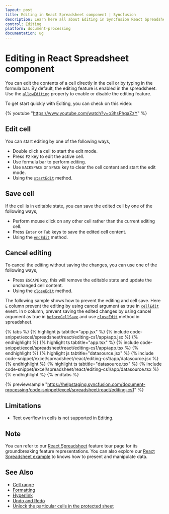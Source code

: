 ```yaml
---
layout: post
title: Editing in React Spreadsheet component | Syncfusion
description: Learn here all about Editing in Syncfusion React Spreadsheet component of Syncfusion Essential JS 2 and more.
control: Editing 
platform: document-processing
documentation: ug
---
```


# Editing in React Spreadsheet component

You can edit the contents of a cell directly in the cell or by typing in the formula bar. By default, the editing feature is enabled in the spreadsheet. Use the [`allowEditing`](https://ej2.syncfusion.com/react/documentation/api/spreadsheet/#allowediting) property to enable or disable the editing feature.

To get start quickly with Editing, you can check on this video:

{% youtube "https://www.youtube.com/watch?v=o3hsPhqaZzY" %}

## Edit cell

You can start editing by one of the following ways,

* Double click a cell to start the edit mode.
* Press `F2` key to edit the active cell.
* Use formula bar to perform editing.
* Use `BACKSPACE` or `SPACE` key to clear the cell content and start the edit mode.
* Using the [`startEdit`](https://ej2.syncfusion.com/react/documentation/api/spreadsheet/#startedit) method.

## Save cell

If the cell is in editable state, you can save the edited cell by one of the following ways,

* Perform mouse click on any other cell rather than the current editing cell.
* Press `Enter` or `Tab` keys to save the edited cell content.
* Using the [`endEdit`](https://ej2.syncfusion.com/react/documentation/api/spreadsheet/#endedit) method.

## Cancel editing

To cancel the editing without saving the changes, you can use one of the following ways,

* Press `ESCAPE` key, this will remove the editable state and update the unchanged cell content.
* Using the [`closeEdit`](https://ej2.syncfusion.com/react/documentation/api/spreadsheet/#closeedit) method.

The following sample shows how to prevent the editing and cell save. Here `E` column prevent the editing by using cancel argument as true in [`cellEdit`](https://ej2.syncfusion.com/react/documentation/api/spreadsheet/#celledit) event. In `D` column, prevent saving the edited changes by using cancel argument as true in [`beforeCellSave`](https://ej2.syncfusion.com/react/documentation/api/spreadsheet/#beforecellsave) and use [`closeEdit`](https://ej2.syncfusion.com/react/documentation/api/spreadsheet/#closeedit) method in spreadsheet.

{% tabs %}
{% highlight js tabtitle="app.jsx" %}
{% include code-snippet/excel/spreadsheet/react/editing-cs1/app/app.jsx %}
{% endhighlight %}
{% highlight ts tabtitle="app.tsx" %}
{% include code-snippet/excel/spreadsheet/react/editing-cs1/app/app.tsx %}
{% endhighlight %}
{% highlight js tabtitle="datasource.jsx" %}
{% include code-snippet/excel/spreadsheet/react/editing-cs1/app/datasource.jsx %}
{% endhighlight %}
{% highlight ts tabtitle="datasource.tsx" %}
{% include code-snippet/excel/spreadsheet/react/editing-cs1/app/datasource.tsx %}
{% endhighlight %}
{% endtabs %}

 {% previewsample "https://helpstaging.syncfusion.com/document-processing/code-snippet/excel/spreadsheet/react/editing-cs1" %}

## Limitations

* Text overflow in cells is not supported in Editing.

## Note

You can refer to our [React Spreadsheet](https://www.syncfusion.com/react-components/react-spreadsheet) feature tour page for its groundbreaking feature representations. You can also explore our [React Spreadsheet example](https://ej2.syncfusion.com/react/demos/#/material/spreadsheet/default) to knows how to present and manipulate data.

## See Also

* [Cell range](./cell-range)
* [Formatting](./formatting)
* [Hyperlink](./link)
* [Undo and Redo](./undo-redo)
* [Unlock the particular cells in the protected sheet](./protect-sheet#unlock-the-particular-cells-in-the-protected-sheet)
